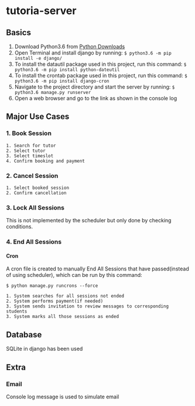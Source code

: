 # tutoria-server
## Basics
1. Download Python3.6 from [Python Downloads](https://www.python.org/downloads/)
2. Open Terminal and install django by running: ```$ python3.6 -m pip install -e django/```
3. To install the datautil package used in this project, run this command: ```$ python3.6 -m pip install python-dateutil```
4. To install the crontab package used in this project, run this command: ```$ python3.6 -m pip install django-cron```
5. Navigate to the project directory and start the server by running: ```$ python3.6 manage.py runserver```
6. Open a web browser and go to the link as shown in the console log

## Major Use Cases
### 1. Book Session
    1. Search for tutor
    2. Select tutor
    3. Select timeslot
    4. Confirm booking and payment
### 2. Cancel Session
    1. Select booked session
    2. Confirm cancellation
### 3. Lock All Sessions
This is not implemented by the scheduler but only done by checking conditions.

### 4. End All Sessions
#### Cron
A cron file is created to manually End All Sessions that have passed(instead of using scheduler), which can be run by this command: 
```
$ python manage.py runcrons --force
```
    1. System searches for all sessions not ended
    2. System performs payment(if needed)
    3. System sends invitation to review messages to corresponding students
    3. System marks all those sessions as ended
## Database
SQLite in django has been used

## Extra
### Email
Console log message is used to simulate email
